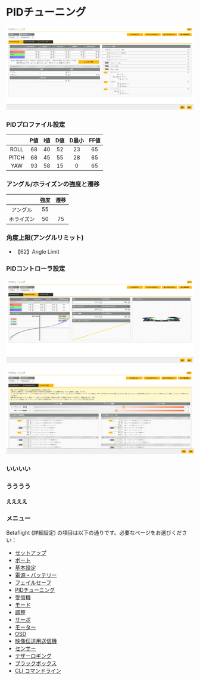 # PIDチューニング


![Betaflight 05-01](images/BF05-01.png)


### PIDプロファイル設定
   |       | P値 | I値 | D値 | D最小 | FF値 |
   | :---: | :-: | :-: | :-: | :--: | :--: |
   | ROLL  | 68  | 40  | 52  | 23   | 65   |
   | PITCH | 68  | 45  | 55  | 28   | 65   |
   | YAW   | 93  | 58  | 15  | 0    | 65   |


### アングル/ホライズンの強度と遷移
   |           | 強度 | 遷移 |
   | :-------: | :--: | :-: |
   | アングル   | 55  |     |
   | ホライズン | 50  | 75  |

### 角度上限(アングルリミット)
* 【62】Angle Limit

### PIDコントローラ設定

![Betaflight 05-02](images/BF05-02.png)

![Betaflight 05-03](images/BF05-03.png)


### いいいい


### うううう


#### ええええ


### メニュー
Betaflight (詳細設定) の項目は以下の通りです。必要なページをお選びください：  

* [セットアップ](Betaflight%20-%20CrazyBeeF3FR.md)
* [ポート](Betaflight%20-%20CrazyBeeF3_Port.md)
* [基本設定](Betaflight%20-%20CrazyBeeF3_BaseSetting.md)
* [電源・バッテリー](Betaflight%20-%20CrazyBeeF3_Battery.md)
* [フェイルセーフ](Betaflight%20-%20CrazyBeeF3_failsafe.md)
* [PIDチューニング](Betaflight%20-%20CrazyBeeF3_PID.md)
* [受信機](Betaflight%20-%20CrazyBeeF3_Reciever.md)
* [モード](Betaflight%20-%20CrazyBeeF3_Mode.md)
* [調整](Betaflight%20-%20CrazyBeeF3_Addjust.md)
* [サーボ](Betaflight%20-%20CrazyBeeF3_Servo.md)
* [モーター](Betaflight%20-%20CrazyBeeF3_Motor.md)
* [OSD](Betaflight%20-%20CrazyBeeF3_OSD.md)
* [映像伝送用送信機](Betaflight%20-%20CrazyBeeF3_VTX.md)
* [センサー](Betaflight%20-%20CrazyBeeF3_Sensor.md)
* [テザーロギング](Betaflight%20-%20CrazyBeeF3_logging.md)
* [ブラックボックス](Betaflight%20-%20CrazyBeeF3_Blackbox.md)
* [CLI コマンドライン](Betaflight%20-%20CrazyBeeF3_CLI.md)

